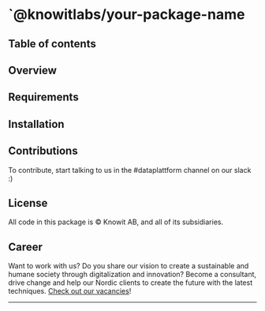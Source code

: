 # `@knowitlabs/your-package-name

## Table of contents

## Overview

## Requirements

## Installation

## Contributions

To contribute, start talking to us in the #dataplattform channel on our slack :)

## License

All code in this package is © Knowit AB, and all of its subsidiaries.

## Career

Want to work with us? Do you share our vision to create a sustainable and humane society through digitalization and innovation? Become a consultant, drive change and help our Nordic clients to create the future with the latest techniques. [Check out our vacancies](https://www.knowit.eu/career/)!

---
